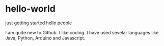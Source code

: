 # hello-world
just getting started
hello people

I am quite new to Github. I like coding. I have used sevelar languages like Java, Python, Arduino and Javascript.
